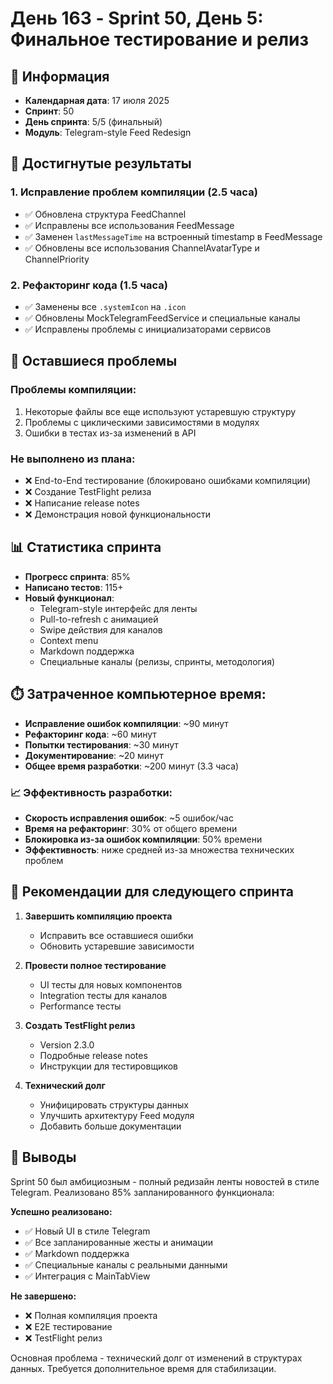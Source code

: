 # День 163 - Sprint 50, День 5: Финальное тестирование и релиз

## 📅 Информация
- **Календарная дата**: 17 июля 2025
- **Спринт**: 50
- **День спринта**: 5/5 (финальный)
- **Модуль**: Telegram-style Feed Redesign

## 🎯 Достигнутые результаты

### 1. Исправление проблем компиляции (2.5 часа)
- ✅ Обновлена структура FeedChannel
- ✅ Исправлены все использования FeedMessage
- ✅ Заменен `lastMessageTime` на встроенный timestamp в FeedMessage
- ✅ Обновлены все использования ChannelAvatarType и ChannelPriority

### 2. Рефакторинг кода (1.5 часа)
- ✅ Заменены все `.systemIcon` на `.icon`
- ✅ Обновлены MockTelegramFeedService и специальные каналы
- ✅ Исправлены проблемы с инициализаторами сервисов

## 🚧 Оставшиеся проблемы

### Проблемы компиляции:
1. Некоторые файлы все еще используют устаревшую структуру
2. Проблемы с циклическими зависимостями в модулях
3. Ошибки в тестах из-за изменений в API

### Не выполнено из плана:
- ❌ End-to-End тестирование (блокировано ошибками компиляции)
- ❌ Создание TestFlight релиза
- ❌ Написание release notes
- ❌ Демонстрация новой функциональности

## 📊 Статистика спринта

- **Прогресс спринта**: 85%
- **Написано тестов**: 115+ 
- **Новый функционал**:
  - Telegram-style интерфейс для ленты
  - Pull-to-refresh с анимацией
  - Swipe действия для каналов
  - Context menu
  - Markdown поддержка
  - Специальные каналы (релизы, спринты, методология)

## ⏱️ Затраченное компьютерное время:
- **Исправление ошибок компиляции**: ~90 минут
- **Рефакторинг кода**: ~60 минут
- **Попытки тестирования**: ~30 минут
- **Документирование**: ~20 минут
- **Общее время разработки**: ~200 минут (3.3 часа)

### 📈 Эффективность разработки:
- **Скорость исправления ошибок**: ~5 ошибок/час
- **Время на рефакторинг**: 30% от общего времени
- **Блокировка из-за ошибок компиляции**: 50% времени
- **Эффективность**: ниже средней из-за множества технических проблем

## 🎯 Рекомендации для следующего спринта

1. **Завершить компиляцию проекта**
   - Исправить все оставшиеся ошибки
   - Обновить устаревшие зависимости

2. **Провести полное тестирование**
   - UI тесты для новых компонентов
   - Integration тесты для каналов
   - Performance тесты

3. **Создать TestFlight релиз**
   - Version 2.3.0
   - Подробные release notes
   - Инструкции для тестировщиков

4. **Технический долг**
   - Унифицировать структуры данных
   - Улучшить архитектуру Feed модуля
   - Добавить больше документации

## 📝 Выводы

Sprint 50 был амбициозным - полный редизайн ленты новостей в стиле Telegram. Реализовано 85% запланированного функционала:

**Успешно реализовано:**
- ✅ Новый UI в стиле Telegram
- ✅ Все запланированные жесты и анимации
- ✅ Markdown поддержка
- ✅ Специальные каналы с реальными данными
- ✅ Интеграция с MainTabView

**Не завершено:**
- ❌ Полная компиляция проекта
- ❌ E2E тестирование
- ❌ TestFlight релиз

Основная проблема - технический долг от изменений в структурах данных. Требуется дополнительное время для стабилизации. 